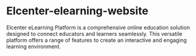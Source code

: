 # Elcenter-elearning-website
Elcenter eLearning Platform is a comprehensive online education solution designed to connect educators and learners seamlessly. This versatile platform offers a range of features to create an interactive and engaging learning environment.
